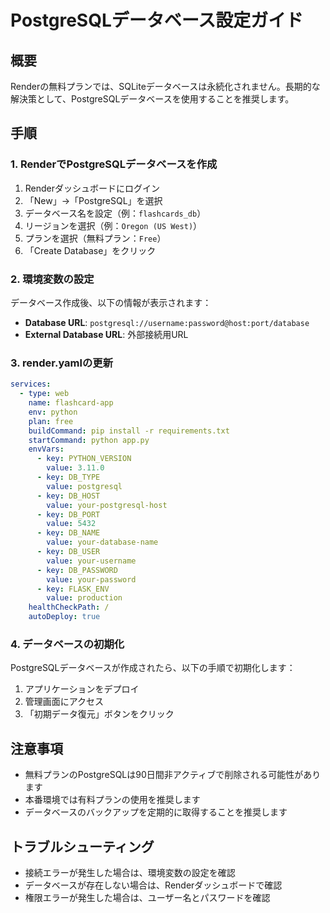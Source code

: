 # PostgreSQLデータベース設定ガイド

## 概要
Renderの無料プランでは、SQLiteデータベースは永続化されません。長期的な解決策として、PostgreSQLデータベースを使用することを推奨します。

## 手順

### 1. RenderでPostgreSQLデータベースを作成
1. Renderダッシュボードにログイン
2. 「New」→「PostgreSQL」を選択
3. データベース名を設定（例：`flashcards_db`）
4. リージョンを選択（例：`Oregon (US West)`）
5. プランを選択（無料プラン：`Free`）
6. 「Create Database」をクリック

### 2. 環境変数の設定
データベース作成後、以下の情報が表示されます：
- **Database URL**: `postgresql://username:password@host:port/database`
- **External Database URL**: 外部接続用URL

### 3. render.yamlの更新
```yaml
services:
  - type: web
    name: flashcard-app
    env: python
    plan: free
    buildCommand: pip install -r requirements.txt
    startCommand: python app.py
    envVars:
      - key: PYTHON_VERSION
        value: 3.11.0
      - key: DB_TYPE
        value: postgresql
      - key: DB_HOST
        value: your-postgresql-host
      - key: DB_PORT
        value: 5432
      - key: DB_NAME
        value: your-database-name
      - key: DB_USER
        value: your-username
      - key: DB_PASSWORD
        value: your-password
      - key: FLASK_ENV
        value: production
    healthCheckPath: /
    autoDeploy: true
```

### 4. データベースの初期化
PostgreSQLデータベースが作成されたら、以下の手順で初期化します：

1. アプリケーションをデプロイ
2. 管理画面にアクセス
3. 「初期データ復元」ボタンをクリック

## 注意事項
- 無料プランのPostgreSQLは90日間非アクティブで削除される可能性があります
- 本番環境では有料プランの使用を推奨します
- データベースのバックアップを定期的に取得することを推奨します

## トラブルシューティング
- 接続エラーが発生した場合は、環境変数の設定を確認
- データベースが存在しない場合は、Renderダッシュボードで確認
- 権限エラーが発生した場合は、ユーザー名とパスワードを確認 